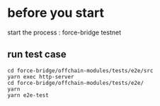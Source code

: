 

# before you start

start the process : force-bridge testnet

## run test case


```
cd force-bridge/offchain-modules/tests/e2e/src
yarn exec http-server
cd force-bridge/offchain-modules/tests/e2e/
yarn
yarn e2e-test
```


